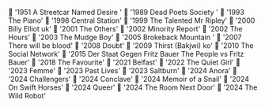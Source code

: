  '1951 A Streetcar Named Desire '
 '1989 Dead Poets Society '
 '1993 The Piano'
 '1998 Central Station'
 '1999 The Talented Mr Ripley'
 '2000 Billy Elliot uk'
 '2001 The Others'
 '2002 Minority Report'
 '2002 The Hours'
 '2003 The Mudge Boy'
 '2005 Brokeback Mountain '
 '2007 There will be blood'
 '2008 Doubt'
 '2009 Thirst (Bakjwi) ko'
 '2010 The Social Network'
 '2015 Der Staat Gegen Fritz Bauer The People vs Fritz Bauer'
 '2018 The Favourite'
 '2021 Belfast'
 '2022 The Quiet Girl'
 '2023 Femme'
 '2023 Past Lives'
 '2023 Saltburn'
 '2024 Anora'
 '2024 Challengers'
 '2024 Conclave'
 '2024 Memoir of a Snail'
 '2024 On Swift Horses'
 '2024 Queer'
 '2024 The Room Next Door'
 '2024 The Wild Robot'
